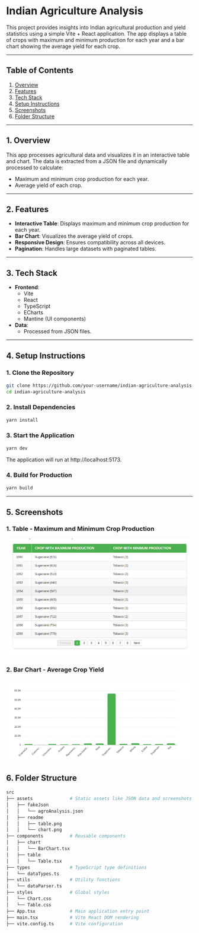 # Indian Agriculture Analysis

This project provides insights into Indian agricultural production and yield statistics using a simple Vite + React application. The app displays a table of crops with maximum and minimum production for each year and a bar chart showing the average yield for each crop.

---

## Table of Contents

1. [Overview](#overview)
2. [Features](#features)
3. [Tech Stack](#tech-stack)
4. [Setup Instructions](#setup-instructions)
5. [Screenshots](#screenshots)
6. [Folder Structure](#folder-structure)

---

## 1. Overview

This app processes agricultural data and visualizes it in an interactive table and chart. The data is extracted from a JSON file and dynamically processed to calculate:

- Maximum and minimum crop production for each year.
- Average yield of each crop.

---

## 2. Features

- **Interactive Table**: Displays maximum and minimum crop production for each year.
- **Bar Chart**: Visualizes the average yield of crops.
- **Responsive Design**: Ensures compatibility across all devices.
- **Pagination**: Handles large datasets with paginated tables.

---

## 3. Tech Stack

- **Frontend**:
  - Vite
  - React
  - TypeScript
  - ECharts
  - Mantine (UI components)
- **Data**:
  - Processed from JSON files.

---

## 4. Setup Instructions

### 1. Clone the Repository

```bash
git clone https://github.com/your-username/indian-agriculture-analysis.git
cd indian-agriculture-analysis
```

### 2. Install Dependencies

```bash
yarn install
```

### 3. Start the Application

```bash
yarn dev
```

The application will run at http://localhost:5173.

### 4. Build for Production

```bash
yarn build
```

---

## 5. Screenshots

### 1. Table - Maximum and Minimum Crop Production

![Table Screenshot](src/assets/readme/table.png)

### 2. Bar Chart - Average Crop Yield

![Chart Screenshot](src/assets/readme/chart.png)

## 6. Folder Structure

```bash
src
├── assets              # Static assets like JSON data and screenshots
│   ├── fakeJson
│   │   └── agroAnalysis.json
│   ├── readme
│   │   ├── table.png
│   │   └── chart.png
├── components          # Reusable components
│   ├── chart
│   │   └── BarChart.tsx
│   ├── table
│   │   └── Table.tsx
├── types               # TypeScript type definitions
│   └── dataTypes.ts
├── utils               # Utility functions
│   └── dataParser.ts
├── styles              # Global styles
│   └── Chart.css
│   └── Table.css
├── App.tsx             # Main application entry point
├── main.tsx            # Vite React DOM rendering
├── vite.config.ts      # Vite configuration

```
